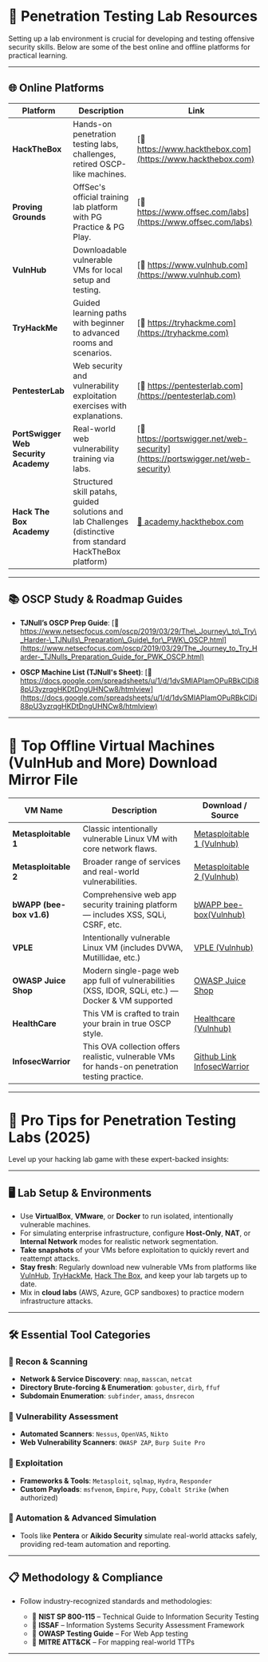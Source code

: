 
# 🧪 Penetration Testing Lab Resources

Setting up a lab environment is crucial for developing and testing offensive security skills. Below are some of the best online and offline platforms for practical learning.

---

## 🌐 Online Platforms

| **Platform**                         | **Description**                                                            | **Link**                                                                        |
| ------------------------------------ | -------------------------------------------------------------------------- | ------------------------------------------------------------------------------- |
| **HackTheBox**                       | Hands-on penetration testing labs, challenges, retired OSCP-like machines. | [🔗 https://www.hackthebox.com](https://www.hackthebox.com)                     |
| **Proving Grounds**                  | OffSec's official training lab platform with PG Practice & PG Play.        | [🔗 https://www.offsec.com/labs](https://www.offsec.com/labs)                   |
| **VulnHub**                          | Downloadable vulnerable VMs for local setup and testing.                   | [🔗 https://www.vulnhub.com](https://www.vulnhub.com)                           |
| **TryHackMe**                        | Guided learning paths with beginner to advanced rooms and scenarios.       | [🔗 https://tryhackme.com](https://tryhackme.com)                               |
| **PentesterLab**                     | Web security and vulnerability exploitation exercises with explanations.   | [🔗 https://pentesterlab.com](https://pentesterlab.com)                         |
| **PortSwigger Web Security Academy** | Real-world web vulnerability training via labs.                            | [🔗 https://portswigger.net/web-security](https://portswigger.net/web-security) |
| **Hack The Box Academy** | Structured skill patahs, guided solutions and lab Challenges (distinctive from standard HackTheBox platform) | [🔗 academy.hackthebox.com](https://academy.hackthebox.com/)

---

## 📚 OSCP Study & Roadmap Guides

* **TJNull’s OSCP Prep Guide**:
  [🔗 https://www.netsecfocus.com/oscp/2019/03/29/The\_Journey\_to\_Try\_Harder-\_TJNulls\_Preparation\_Guide\_for\_PWK\_OSCP.html](https://www.netsecfocus.com/oscp/2019/03/29/The_Journey_to_Try_Harder-_TJNulls_Preparation_Guide_for_PWK_OSCP.html)

* **OSCP Machine List (TJNull's Sheet)**:
  [🔗 https://docs.google.com/spreadsheets/u/1/d/1dvSMIAPIamOPuRBkClDi88pU3yzrqgHKDtDngUHNCw8/htmlview](https://docs.google.com/spreadsheets/u/1/d/1dvSMIAPIamOPuRBkClDi88pU3yzrqgHKDtDngUHNCw8/htmlview)

---

# 💾 Top Offline Virtual Machines (VulnHub and More) Download Mirror File

| **VM Name**              | **Description**                                                                                    | **Download / Source**                                                                                       |
| ------------------------ | -------------------------------------------------------------------------------------------------- | ----------------------------------------------------------------------------------------------------------- |
| **Metasploitable 1**     | Classic intentionally vulnerable Linux VM with core network flaws.                                 | [Metasploitable 1 (Vulnhub)](https://www.vulnhub.com/entry/metasploitable-1,28/) |
| **Metasploitable 2**     | Broader range of services and real-world vulnerabilities.                                          | [Metasploitable 2 (Vulnhub)](https://www.vulnhub.com/entry/metasploitable-2,29/)    |
| **bWAPP (bee-box v1.6)** | Comprehensive web app security training platform — includes XSS, SQLi, CSRF, etc.                  | [bWAPP bee-box(Vulnhub)](https://www.vulnhub.com/entry/bwapp-bee-box-v16,53/)                   |
| **VPLE**        | Intentionally vulnerable Linux VM (includes DVWA, Mutillidae, etc.)                                | [VPLE (Vulnhub)](https://www.vulnhub.com/entry/vulnerable-pentesting-lab-environment-1,737/)                                    |
| **OWASP Juice Shop**     | Modern single-page web app full of vulnerabilities (XSS, IDOR, SQLi, etc.) — Docker & VM supported | [OWASP Juice Shop](https://owasp.org/www-project-juice-shop/)                                         |
| **HealthCare** | This VM is crafted to train your brain in true OSCP style. | [Healthcare (Vulnhub)](https://www.vulnhub.com/entry/healthcare-1,522/)
| **InfosecWarrior**| This OVA collection offers realistic, vulnerable VMs for hands-on penetration testing practice. | [Github Link InfosecWarrior](https://github.com/InfoSecWarrior/Offensive-Pentesting-Lab/tree/main/Vulnerable-OVA) |



---

# 🚀 Pro Tips for Penetration Testing Labs (2025)

Level up your hacking lab game with these expert-backed insights:

---

## 🖥️ Lab Setup & Environments

* Use **VirtualBox**, **VMware**, or **Docker** to run isolated, intentionally vulnerable machines.
* For simulating enterprise infrastructure, configure **Host-Only**, **NAT**, or **Internal Network** modes for realistic network segmentation.
* **Take snapshots** of your VMs before exploitation to quickly revert and reattempt attacks.
* **Stay fresh**: Regularly download new vulnerable VMs from platforms like [VulnHub](https://www.vulnhub.com/), [TryHackMe](https://tryhackme.com/), [Hack The Box](https://www.hackthebox.com/), and keep your lab targets up to date.
* Mix in **cloud labs** (AWS, Azure, GCP sandboxes) to practice modern infrastructure attacks.

---

## 🛠️ Essential Tool Categories

### 🔎 Recon & Scanning

* **Network & Service Discovery**: `nmap`, `masscan`, `netcat`
* **Directory Brute-forcing & Enumeration**: `gobuster`, `dirb`, `ffuf`
* **Subdomain Enumeration**: `subfinder`, `amass`, `dnsrecon`

### 🧠 Vulnerability Assessment

* **Automated Scanners**: `Nessus`, `OpenVAS`, `Nikto`
* **Web Vulnerability Scanners**: `OWASP ZAP`, `Burp Suite Pro`

### 🎯 Exploitation

* **Frameworks & Tools**: `Metasploit`, `sqlmap`, `Hydra`, `Responder`
* **Custom Payloads**: `msfvenom`, `Empire`, `Pupy`, `Cobalt Strike` (when authorized)

### 🤖 Automation & Advanced Simulation

* Tools like **Pentera** or **Aikido Security** simulate real-world attacks safely, providing red-team automation and reporting.

---

## 📋 Methodology & Compliance

* Follow industry-recognized standards and methodologies:

  * 🔐 **NIST SP 800-115** – Technical Guide to Information Security Testing
  * 📘 **ISSAF** – Information Systems Security Assessment Framework
  * 🧭 **OWASP Testing Guide** – For Web App testing
  * 🧱 **MITRE ATT\&CK** – For mapping real-world TTPs

---




